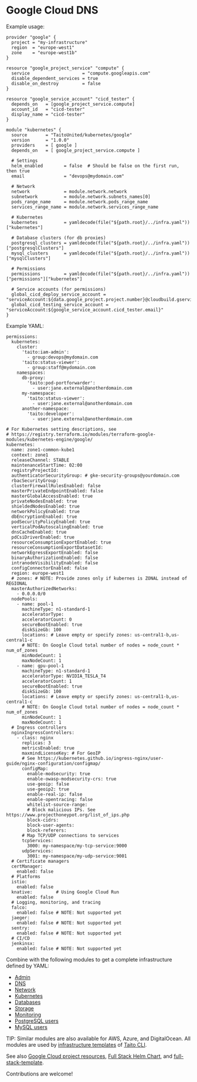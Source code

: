 # Google Cloud DNS

Example usage:

```
provider "google" {
  project = "my-infrastructure"
  region  = "europe-west1"
  zone    = "europe-west1b"
}

resource "google_project_service" "compute" {
  service                    = "compute.googleapis.com"
  disable_dependent_services = true
  disable_on_destroy         = false
}

resource "google_service_account" "cicd_tester" {
  depends_on   = [google_project_service.compute]
  account_id   = "cicd-tester"
  display_name = "cicd-tester"
}

module "kubernetes" {
  source       = "TaitoUnited/kubernetes/google"
  version      = "1.0.0"
  providers    = [ google ]
  depends_on   = [ google_project_service.compute ]

  # Settings
  helm_enabled        = false  # Should be false on the first run, then true
  email               = "devops@mydomain.com"

  # Network
  network             = module.network.network
  subnetwork          = module.network.subnets_names[0]
  pods_range_name     = module.network.pods_range_name
  services_range_name = module.network.services_range_name

  # Kubernetes
  kubernetes          = yamldecode(file("${path.root}/../infra.yaml"))["kubernetes"]

  # Database clusters (for db proxies)
  postgresql_clusters = yamldecode(file("${path.root}/../infra.yaml"))["postgresqlClusters"]
  mysql_clusters      = yamldecode(file("${path.root}/../infra.yaml"))["mysqlClusters"]

  # Permissions
  permissions         = yamldecode(file("${path.root}/../infra.yaml"))["permissions"]["kubernetes"]

  # Service accounts (for permissions)
  global_cicd_deploy_service_account = "serviceAccount:${data.google_project.project.number}@cloudbuild.gserviceaccount.com"
  global_cicd_testing_service_account = "serviceAccount:${google_service_account.cicd_tester.email}"
}
```

Example YAML:

```
permissions:
  kubernetes:
    cluster:
      'taito:iam-admin':
        - group:devops@mydomain.com
      'taito:status-viewer':
        - group:staff@mydomain.com
    namespaces:
      db-proxy:
        'taito:pod-portforwarder':
          - user:jane.external@anotherdomain.com
      my-namespace:
        'taito:status-viewer':
          - user:jane.external@anotherdomain.com
      another-namespace:
        'taito:developer':
          - user:jane.external@anotherdomain.com

# For Kubernetes setting descriptions, see
# https://registry.terraform.io/modules/terraform-google-modules/kubernetes-engine/google/
kubernetes:
  name: zone1-common-kube1
  context: zone1
  releaseChannel: STABLE
  maintenanceStartTime: 02:00
  registryProjectId:
  authenticatorSecurityGroup: # gke-security-groups@yourdomain.com
  rbacSecurityGroup:
  clusterFirewallRulesEnabled: false
  masterPrivateEndpointEnabled: false
  masterGlobalAccessEnabled: true
  privateNodesEnabled: true
  shieldedNodesEnabled: true
  networkPolicyEnabled: true
  dbEncryptionEnabled: true
  podSecurityPolicyEnabled: true
  verticalPodAutoscalingEnabled: true
  dnsCacheEnabled: true
  pdCsiDriverEnabled: true
  resourceConsumptionExportEnabled: true
  resourceConsumptionExportDatasetId:
  networkEgressExportEnabled: false
  binaryAuthorizationEnabled: false
  intranodeVisibilityEnabled: false
  configConnectorEnabled: false
  region: europe-west1
  # zones: # NOTE: Provide zones only if kubernes is ZONAL instead of REGIONAL
  masterAuthorizedNetworks:
    - 0.0.0.0/0
  nodePools:
    - name: pool-1
      machineType: n1-standard-1
      acceleratorType:
      acceleratorCount: 0
      secureBootEnabled: true
      diskSizeGb: 100
      locations: # Leave empty or specify zones: us-central1-b,us-central1-c
      # NOTE: On Google Cloud total number of nodes = node_count * num_of_zones
      minNodeCount: 1
      maxNodeCount: 1
    - name: gpu-pool-1
      machineType: n1-standard-1
      acceleratorType: NVIDIA_TESLA_T4
      acceleratorCount: 1
      secureBootEnabled: true
      diskSizeGb: 100
      locations: # Leave empty or specify zones: us-central1-b,us-central1-c
      # NOTE: On Google Cloud total number of nodes = node_count * num_of_zones
      minNodeCount: 1
      maxNodeCount: 1
  # Ingress controllers
  nginxIngressControllers:
    - class: nginx
      replicas: 3
      metricsEnabled: true
      maxmindLicenseKey: # For GeoIP
      # See https://kubernetes.github.io/ingress-nginx/user-guide/nginx-configuration/configmap/
      configMap:
        enable-modsecurity: true
        enable-owasp-modsecurity-crs: true
        use-geoip: false
        use-geoip2: true
        enable-real-ip: false
        enable-opentracing: false
        whitelist-source-range:
        # Block malicious IPs. See https://www.projecthoneypot.org/list_of_ips.php
        block-cidrs:
        block-user-agents:
        block-referers:
      # Map TCP/UDP connections to services
      tcpServices:
        3000: my-namespace/my-tcp-service:9000
      udpServices:
        3001: my-namespace/my-udp-service:9001
  # Certificate managers
  certManager:
    enabled: false
  # Platforms
  istio:
    enabled: false
  knative:         # Using Google Cloud Run
    enabled: false
  # Logging, monitoring, and tracing
  falco:
    enabled: false # NOTE: Not supported yet
  jaeger:
    enabled: false # NOTE: Not supported yet
  sentry:
    enabled: false # NOTE: Not supported yet
  # CI/CD
  jenkinsx:
    enabled: false # NOTE: Not supported yet
```

Combine with the following modules to get a complete infrastructure defined by YAML:

- [Admin](https://registry.terraform.io/modules/TaitoUnited/admin/google)
- [DNS](https://registry.terraform.io/modules/TaitoUnited/dns/google)
- [Network](https://registry.terraform.io/modules/TaitoUnited/network/google)
- [Kubernetes](https://registry.terraform.io/modules/TaitoUnited/kubernetes/google)
- [Databases](https://registry.terraform.io/modules/TaitoUnited/databases/google)
- [Storage](https://registry.terraform.io/modules/TaitoUnited/storage/google)
- [Monitoring](https://registry.terraform.io/modules/TaitoUnited/monitoring/google)
- [PostgreSQL users](https://registry.terraform.io/modules/TaitoUnited/postgresql-users/google)
- [MySQL users](https://registry.terraform.io/modules/TaitoUnited/mysql-users/google)

TIP: Similar modules are also available for AWS, Azure, and DigitalOcean. All modules are used by [infrastructure templates](https://taitounited.github.io/taito-cli/templates#infrastructure-templates) of [Taito CLI](https://taitounited.github.io/taito-cli/).

See also [Google Cloud project resources](https://registry.terraform.io/modules/TaitoUnited/project-resources/google), [Full Stack Helm Chart](https://github.com/TaitoUnited/taito-charts/blob/master/full-stack), and [full-stack-template](https://github.com/TaitoUnited/full-stack-template).

Contributions are welcome!
